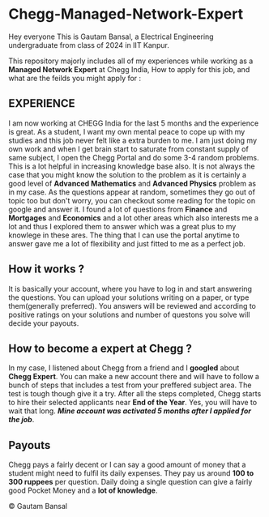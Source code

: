 # Chegg-Managed-Network-Expert

Hey everyone
This is Gautam Bansal, a Electrical Engineering undergraduate from class of 2024 in IIT Kanpur.

This repository majorly includes all of my experiences while working as a **Managed Network Expert** at Chegg India, How to apply for this job, and what are the feilds you might apply for :

## EXPERIENCE
I am now working at CHEGG India for the last 5 months and the experience is great. As a student, I want my own mental peace to cope up with my studies and this job never felt like a extra burden to me. I am just doing my own work and when I get brain start to saturate from constant supply of same subject, I open the Chegg Portal and do some 3-4 random problems. This is a lot helpful in increasing knowledge base also. It is not always the case that you might know the solution to the problem as it is certainly a good level of **Advanced Mathematics** and **Advanced Physics** problem as in my case. As the questions appear at random, sometimes they go out of topic too but don't worry, you can checkout some reading for the topic on google and answer it. I found a lot of questions from **Finance** and **Mortgages** and **Economics** and a lot other areas which also interests me a lot and thus I explored them to answer which was a great plus to my knowlege in these ares. The thing that I can use the portal anytime to answer gave me a lot of flexibility and just fitted to me as a perfect job.

## How it works ?
It is basically your account, where you have to log in and start answering the questions. You can upload your solutions writing on a paper, or type them(generally preferred). You answers will be reviewed and according to positive ratings on your solutions and number of questons you solve will decide your payouts.

## How to become a expert at Chegg ?
In my case, I listened about Chegg from a friend and I **googled** about **Chegg Expert**. You can make a new account there and will have to follow a bunch of steps that includes a test from your preffered subject area. The test is tough though give it a try. After all the steps completed, Chegg starts to hire their selected applicants near **End of the Year**. Yes, you will have to wait that long. ***Mine account was activated 5 months after I applied for the job***. 

## Payouts
Chegg pays a fairly decent or I can say a good amount of money that a student might need to fulfil its daily expenses. They pay us around **100 to 300 ruppees** per question. Daily doing a single question can give a fairly good Pocket Money and a **lot of knowledge**.

&copy; Gautam Bansal

